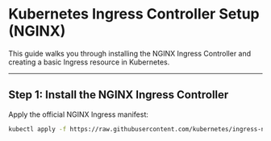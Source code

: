 # Kubernetes Ingress Controller Setup (NGINX)

This guide walks you through installing the NGINX Ingress Controller and creating a basic Ingress resource in Kubernetes.

---

## Step 1: Install the NGINX Ingress Controller

Apply the official NGINX Ingress manifest:

```bash
kubectl apply -f https://raw.githubusercontent.com/kubernetes/ingress-nginx/controller-v1.9.4/deploy/static/provider/cloud/deploy.yaml

